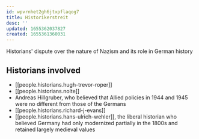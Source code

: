 ```yaml
---
id: wpvrnhet2gh6jtxpflaqog7
title: Historikerstreit
desc: ''
updated: 1655362037827
created: 1655361360031
---
```


Historians' dispute over the nature of Nazism and its role in German history

## Historians involved
- [[people.historians.hugh-trevor-roper]]
- [[people.historians.nolte]]
- Andreas Hillgruber, who believed that Allied policies in 1944 and 1945 were no different from those of the Germans
- [[people.historians.richard-j-evans]]
- [[people.historians.hans-ulrich-wehler]], the liberal historian who believed Germany had only modernized partially in the 1800s and retained largely medieval values
